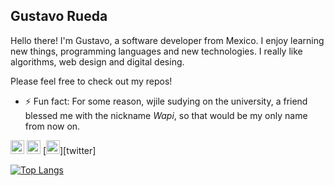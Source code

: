 ## Gustavo Rueda
Hello there! I'm Gustavo, a software developer from Mexico. I enjoy learning new things, programming languages and new technologies. I really like algorithms, web design and digital desing.

Please feel free to check out my repos!

- ⚡ Fun fact: For some reason, wjile sudying on the university, a friend blessed me with the nickname _Wapi_, so that would be my only name from now on.

[<img alt="LinkedIn" width="22px" src="https://cdn.jsdelivr.net/npm/simple-icons@v3/icons/linkedin.svg" />][linkedin]
[<img alt="GitHub" width="22px" src="https://cdn.jsdelivr.net/npm/simple-icons@v3/icons/github.svg" />][github]
[<img alt="Twitter" width="22px" src="https://cdn.jsdelivr.net/npm/simple-icons@v3/icons/twitter.svg" />][twitter]

[linkedin]: https://www.linkedin.com/in/gustavo-rueda/
[github]: https://github.com/GustavoRuedaEnriquez


[![Top Langs](https://github-readme-stats.vercel.app/api/top-langs/?username=GustavoRuedaEnriquez)](https://github.com/anuraghazra/github-readme-stats)
<!--
**GustavoRuedaEnriquez/GustavoRuedaEnriquez** is a ✨ _special_ ✨ repository because its `README.md` (this file) appears on your GitHub profile.

Here are some ideas to get you started:

- 🔭 I’m currently working on ...
- 🌱 I’m currently learning ...
- 👯 I’m looking to collaborate on ...
- 🤔 I’m looking for help with ...
- 💬 Ask me about ...
- 📫 How to reach me: ...
- 😄 Pronouns: ...

-->

